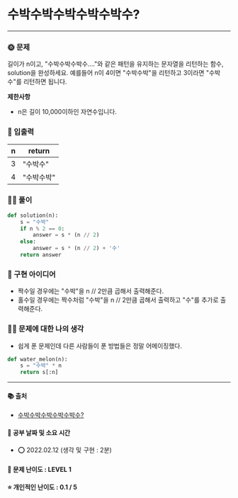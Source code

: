 # 수박수박수박수박수박수?

-------
### 🌞 문제
길이가 n이고, "수박수박수박수...."와 같은 패턴을 유지하는 문자열을 리턴하는 함수, solution을 완성하세요. 예를들어 n이 4이면 "수박수박"을 리턴하고 3이라면 "수박수"를 리턴하면 됩니다.

<b>제한사항</b>  
- n은 길이 10,000이하인 자연수입니다.

### 📝 입출력
|n|return|
|---|---|
|3|"수박수"|
|4|"수박수박"|

### 👩‍💻 풀이
```python
def solution(n):
    s = "수박"
    if n % 2 == 0:
        answer = s * (n // 2)
    else:
        answer = s * (n // 2) + '수'
    return answer
 ```

### 🔑 구현 아이디어
- 짝수일 경우에는 "수박"을 n // 2만큼 곱해서 출력해준다.
- 홀수일 경우에는 짝수처럼 "수박"을 n // 2만큼 곱해서 출력하고 "수"를 추가로 출력해준다.
  
### 🙋‍♀ 문제에 대한 나의 생각
- 쉽게 푼 문제인데 다른 사람들이 푼 방법들은 정말 어메이징했다.
```python
def water_melon(n):
    s = "수박" * n
    return s[:n]
```

-------------
#### 📚 출처
- [수박수박수박수박수박수?](https://programmers.co.kr/learn/courses/30/lessons/12922)
#### 📅 공부 날짜 및 소요 시간
- ⭕ 2022.02.12 (생각 및 구현 : 2분)  
#### 🌳 문제 난이도 : LEVEL 1
#### ⭐ 개인적인 난이도 : 0.1 / 5